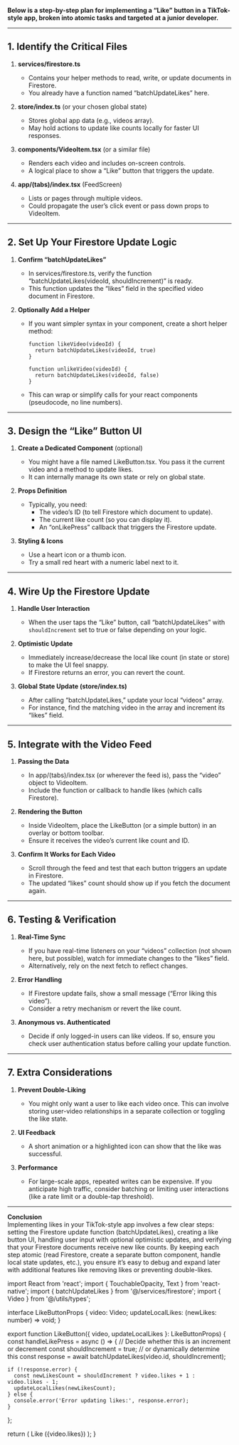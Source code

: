 **Below is a step-by-step plan for implementing a “Like” button in a TikTok-style app, broken into atomic tasks and targeted at a junior developer.**  

---

## 1. Identify the Critical Files

1. **services/firestore.ts**  
   - Contains your helper methods to read, write, or update documents in Firestore.  
   - You already have a function named “batchUpdateLikes” here.

2. **store/index.ts** (or your chosen global state)  
   - Stores global app data (e.g., videos array).  
   - May hold actions to update like counts locally for faster UI responses.

3. **components/VideoItem.tsx** (or a similar file)  
   - Renders each video and includes on-screen controls.  
   - A logical place to show a “Like” button that triggers the update.

4. **app/(tabs)/index.tsx** (FeedScreen)  
   - Lists or pages through multiple videos.  
   - Could propagate the user’s click event or pass down props to VideoItem.

---

## 2. Set Up Your Firestore Update Logic

1. **Confirm “batchUpdateLikes”**  
   - In services/firestore.ts, verify the function “batchUpdateLikes(videoId, shouldIncrement)” is ready.  
   - This function updates the “likes” field in the specified video document in Firestore.

2. **Optionally Add a Helper**  
   - If you want simpler syntax in your component, create a short helper method:  
     ```
     function likeVideo(videoId) {
       return batchUpdateLikes(videoId, true)
     }

     function unlikeVideo(videoId) {
       return batchUpdateLikes(videoId, false)
     }
     ```
   - This can wrap or simplify calls for your react components (pseudocode, no line numbers).

---

## 3. Design the “Like” Button UI

1. **Create a Dedicated Component** (optional)  
   - You might have a file named LikeButton.tsx. You pass it the current video and a method to update likes.  
   - It can internally manage its own state or rely on global state.

2. **Props Definition**  
   - Typically, you need:  
     - The video’s ID (to tell Firestore which document to update).  
     - The current like count (so you can display it).  
     - An “onLikePress” callback that triggers the Firestore update.

3. **Styling & Icons**  
   - Use a heart icon or a thumb icon.  
   - Try a small red heart with a numeric label next to it.

---

## 4. Wire Up the Firestore Update

1. **Handle User Interaction**  
   - When the user taps the “Like” button, call “batchUpdateLikes” with `shouldIncrement` set to true or false depending on your logic.

2. **Optimistic Update**  
   - Immediately increase/decrease the local like count (in state or store) to make the UI feel snappy.  
   - If Firestore returns an error, you can revert the count.

3. **Global State Update (store/index.ts)**  
   - After calling “batchUpdateLikes,” update your local “videos” array.  
   - For instance, find the matching video in the array and increment its “likes” field.  

---

## 5. Integrate with the Video Feed

1. **Passing the Data**  
   - In app/(tabs)/index.tsx (or wherever the feed is), pass the “video” object to VideoItem.  
   - Include the function or callback to handle likes (which calls Firestore).

2. **Rendering the Button**  
   - Inside VideoItem, place the LikeButton (or a simple button) in an overlay or bottom toolbar.  
   - Ensure it receives the video’s current like count and ID.

3. **Confirm It Works for Each Video**  
   - Scroll through the feed and test that each button triggers an update in Firestore.  
   - The updated “likes” count should show up if you fetch the document again.

---

## 6. Testing & Verification

1. **Real-Time Sync**  
   - If you have real-time listeners on your “videos” collection (not shown here, but possible), watch for immediate changes to the “likes” field.  
   - Alternatively, rely on the next fetch to reflect changes.

2. **Error Handling**  
   - If Firestore update fails, show a small message (“Error liking this video”).  
   - Consider a retry mechanism or revert the like count.

3. **Anonymous vs. Authenticated**  
   - Decide if only logged-in users can like videos. If so, ensure you check user authentication status before calling your update function.

---

## 7. Extra Considerations
1. **Prevent Double-Liking**  
   - You might only want a user to like each video once. This can involve storing user-video relationships in a separate collection or toggling the like state.

2. **UI Feedback**  
   - A short animation or a highlighted icon can show that the like was successful.

3. **Performance**  
   - For large-scale apps, repeated writes can be expensive. If you anticipate high traffic, consider batching or limiting user interactions (like a rate limit or a double-tap threshold).

---

**Conclusion**  
Implementing likes in your TikTok-style app involves a few clear steps: setting the Firestore update function (batchUpdateLikes), creating a like button UI, handling user input with optional optimistic updates, and verifying that your Firestore documents receive new like counts. By keeping each step atomic (read Firestore, create a separate button component, handle local state updates, etc.), you ensure it’s easy to debug and expand later with additional features like removing likes or preventing double-likes.


import React from 'react';
import { TouchableOpacity, Text } from 'react-native';
import { batchUpdateLikes } from '@/services/firestore';
import { Video } from '@/utils/types';

interface LikeButtonProps {
  video: Video; 
  updateLocalLikes: (newLikes: number) => void;
}

export function LikeButton({ video, updateLocalLikes }: LikeButtonProps) {
  const handleLikePress = async () => {
    // Decide whether this is an increment or decrement
    const shouldIncrement = true; // or dynamically determine this
    const response = await batchUpdateLikes(video.id, shouldIncrement);

    if (!response.error) {
      const newLikesCount = shouldIncrement ? video.likes + 1 : video.likes - 1;
      updateLocalLikes(newLikesCount);
    } else {
      console.error('Error updating likes:', response.error);
    }
  };

  return (
    <TouchableOpacity onPress={handleLikePress}>
      <Text>Like ({video.likes})</Text>
    </TouchableOpacity>
  );
}